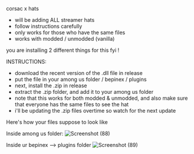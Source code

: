corsac x hats
- will be adding ALL streamer hats
- follow instructions carefully
- only works for those who have the same files
- works with modded / unmodded (vanilla)


you are installing 2 different things for this fyi !


INSTRUCTIONS:

- download the recent version of the .dll file in release
- put the file in your among us folder / bepinex / plugins
- next, install the .zip in release
- extract the .zip folder, and add it to your among us folder
-  note that this works for both modded & unmodded, and also make sure that everyone has the same files to
see the hat
- i'll be updating the .zip files overtime so watch for the next update

Here's how your files suppose to look like

Inside among us folder:
![Screenshot (88)](https://user-images.githubusercontent.com/87746847/126848753-160b5eff-b4cd-449f-a60d-6fd79216a80d.png)

Inside ur bepinex --> plugins folder
![Screenshot (89)](https://user-images.githubusercontent.com/87746847/126848772-ff4b10c9-c6ab-4c4d-976e-958bcd02b1f4.png)
